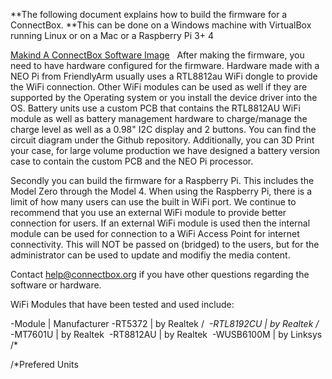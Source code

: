 **The following document explains how to build the firmware for a ConnectBox.
**This can be done on  a Windows machine with VirtualBox running Linux or on a Mac or a Raspberry Pi 3+ 4

<a href="https://github.com/ConnectBox/connectbox-pi/blob/master/doc/making_an_image.md">Makind A ConnectBox Software Image</a>
&nbsp;
After making the firmware, you need to have hardware configured for the firmware.
Hardware made with a NEO Pi from FriendlyArm usually uses a RTL8812au WiFi dongle to provide the WiFi connection.  Other WiFi modules can be used as well if they are supported by the Operating system or you install the device driver into the OS.  Battery units use a custom PCB that contains the RTL8812AU WiFi module as well as battery management hardware to charge/manage the charge level as well as a 0.98" I2C display and 2 buttons.  You can find the circuit diagram under the Github repository.  Additionally, you can 3D Print your case, for large volume production we have designed a battery version case to contain the custom PCB and the NEO Pi processor.

Secondly you can build the firmware for a Raspberry Pi.  This includes the Model Zero through the Model 4.  When using the Raspberry Pi, there is a limit of how many users can use the built in WiFi port.  We continue to recommend that you use an external WiFi module to provide better connection for users.  If an external WiFi module  is used then the internal module can be used for connection to a WiFi Access Point for internet connectivity.  This will NOT be passed on (bridged) to the users, but for the administrator can be used to update and modifiy the media content.

Contact help@connectbox.org if you have other questions regarding the software or hardware.

WiFi Modules that have been tested and used include:&nbsp;

-Module | Manufacturer
-RT5372 | by Realtek /*&nbsp;
-RTL8192CU | by Realtek  /*&nbsp;
-MT7601U | by Realtek&nbsp;
-RT8812AU | by Realtek&nbsp;
-WUSB6100M | by Linksys  /*&nbsp;


/*Prefered Units&nbsp;
